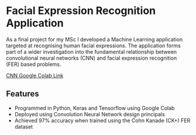 # Facial Expression Recognition Application

As a final project for my MSc I developed a Machine Learning application targeted at recognising human facial expressions. The application forms part of a wider investigation into the fundamental relationship between convolutional neural networks (CNN) and facial expression recognition (FER) based problems.

[CNN Google Colab Link](https://colab.research.google.com/github/Mike-Wilkins/Machine-Learning-Application/blob/master/CNN_Emotions_Pickle_Upload.ipynb)

## Features

- Programmed in Python, Keras and Tensorflow using Google Colab
- Deployed using Convolution Neural Network design principals
- Achieved 97% accuracy when trained using the Cohn Kanade (CK+) FER dataset


